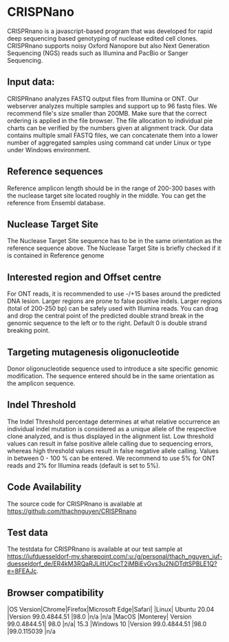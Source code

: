 # CRISPNano
CRISPRnano is a javascript-based program that was developed for rapid deep sequencing based genotyping of nuclease edited cell clones. CRISPRnano supports noisy Oxford Nanopore but also Next Generation Sequencing (NGS) reads such as Illumina and PacBio or Sanger Sequencing.
## Input data:

CRISPRnano analyzes FASTQ output files from Illumina or ONT. Our webserver analyzes multiple samples and support up to 96 fastq files. We recommend file's size smaller than 200MB. Make sure that the correct ordering is applied in the file browser. The file allocation to individual pie charts can be verified by the numbers given at alignment track.
Our data contains multiple small FASTQ files, we can concatenate them into a lower number of aggregated samples using command cat under Linux or type under Windows environment.

## Reference sequences
Reference amplicon length should be in the range of 200-300 bases with the nuclease target site located roughly in the middle. You can get the reference from Ensembl database.

## Nuclease Target Site
The Nuclease Target Site sequence has to be in the same orientation as the reference sequence above. The Nuclease Target Site is briefly checked if it is contained in Reference genome

## Interested region and Offset centre
For ONT reads, it is recommended to use -/+15 bases around the predicted DNA lesion. Larger regions are prone to false positive indels. Larger regions (total of 200-250 bp) can be safely used with Illumina reads. You can drag and drop the central point of the predicted double strand break in the genomic sequence to the left or to the right. Default 0 is double strand breaking point.

## Targeting mutagenesis oligonucleotide
Donor oligonucleotide sequence used to introduce a site specific genomic modification. The sequence entered should be in the same orientation as the amplicon sequence.

## Indel Threshold
The Indel Threshold percentage determines at what relative occurrence an individual indel mutation is considered as a unique allele of the respective clone analyzed, and is thus displayed in the alignment list. Low threshold values can result in false positive allele calling due to sequencing errors, whereas high threshold values result in false negative allele calling. Values in between 0 - 100 % can be entered. We recommend to use 5% for ONT reads and 2% for Illumina reads (default is set to 5%).

## Code Availability
The source code for CRISPRnano is available at https://github.com/thachnguyen/CRISPRnano

## Test data
The testdata for CRISPRnano is available at our test sample at https://iufduesseldorf-my.sharepoint.com/:u:/g/personal/thach_nguyen_iuf-duesseldorf_de/ER4kM3RQaRJLiltUCpcT2iMBiEvGvs3u2NiDTdtSPBLE1Q?e=8FEAJc.

## Browser compatibility
|OS Version|Chrome|Firefox|Microsoft Edge|Safari|
|Linux|	Ubuntu 20.04	|Version 99.0.4844.51	|98.0	|n/a	|n/a
|MacOS	|Monterey|	Version 99.0.4844.51|	98.0	|n/a|	15.3
|Windows	10	|Version 99.0.4844.51	|98.0	|99.0.115039	|n/a

